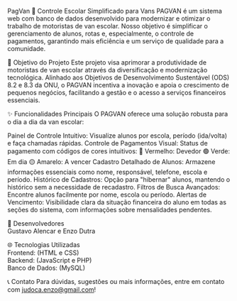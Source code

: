 PagVan
🚌 Controle Escolar Simplificado para Vans
PAGVAN é um sistema web com banco de dados desenvolvido para modernizar e otimizar o trabalho de motoristas de van escolar. Nosso objetivo é simplificar o gerenciamento de alunos, rotas e, especialmente, o controle de pagamentos, garantindo mais eficiência e um serviço de qualidade para a comunidade.

🎯 Objetivo do Projeto
Este projeto visa aprimorar a produtividade de motoristas de van escolar através da diversificação e modernização tecnológica. Alinhado aos Objetivos de Desenvolvimento Sustentável (ODS) 8.2 e 8.3 da ONU, o PAGVAN incentiva a inovação e apoia o crescimento de pequenos negócios, facilitando a gestão e o acesso a serviços financeiros essenciais.

✨ Funcionalidades Principais
O PAGVAN oferece uma solução robusta para o dia a dia da van escolar:

Painel de Controle Intuitivo: Visualize alunos por escola, período (ida/volta) e faça chamadas rápidas.
Controle de Pagamentos Visual: Status de pagamento com códigos de cores intuitivos:
🔴 Vermelho: Devedor
🟢 Verde: Em dia
🟡 Amarelo: A vencer
Cadastro Detalhado de Alunos: Armazene informações essenciais como nome, responsável, telefone, escola e período.
Histórico de Cadastros: Opção para "hibernar" alunos, mantendo o histórico sem a necessidade de recadastro.
Filtros de Busca Avançados: Encontre alunos facilmente por nome, escola ou período.
Alertas de Vencimento: Visibilidade clara da situação financeira do aluno em todas as seções do sistema, com informações sobre mensalidades pendentes.

🤝 Desenvolvedores <br>
Gustavo Alencar e Enzo Dutra

🌐 Tecnologias Utilizadas <br>
Frontend: (HTML e CSS) <br>
Backend: (JavaScript e PHP) <br>
Banco de Dados: (MySQL)

📞 Contato
Para dúvidas, sugestões ou mais informações, entre em contato com judoca.enzo@gmail.com!
